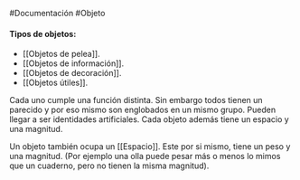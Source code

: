 #Documentación #Objeto
#### Tipos de objetos: 
- [[Objetos de pelea]].
- [[Objetos de información]]. 
- [[Objetos de decoración]].
- [[Objetos útiles]].

Cada uno cumple una función distinta. Sin embargo todos tienen un parecido y por eso mismo son englobados en un mismo grupo. Pueden llegar a ser identidades artificiales. 
Cada objeto además tiene un espacio y una magnitud.

Un objeto también ocupa un [[Espacio]]. Este por si mismo, tiene un peso y una magnitud. (Por ejemplo una olla puede pesar más o menos lo mimos que un cuaderno, pero no tienen la misma magnitud).